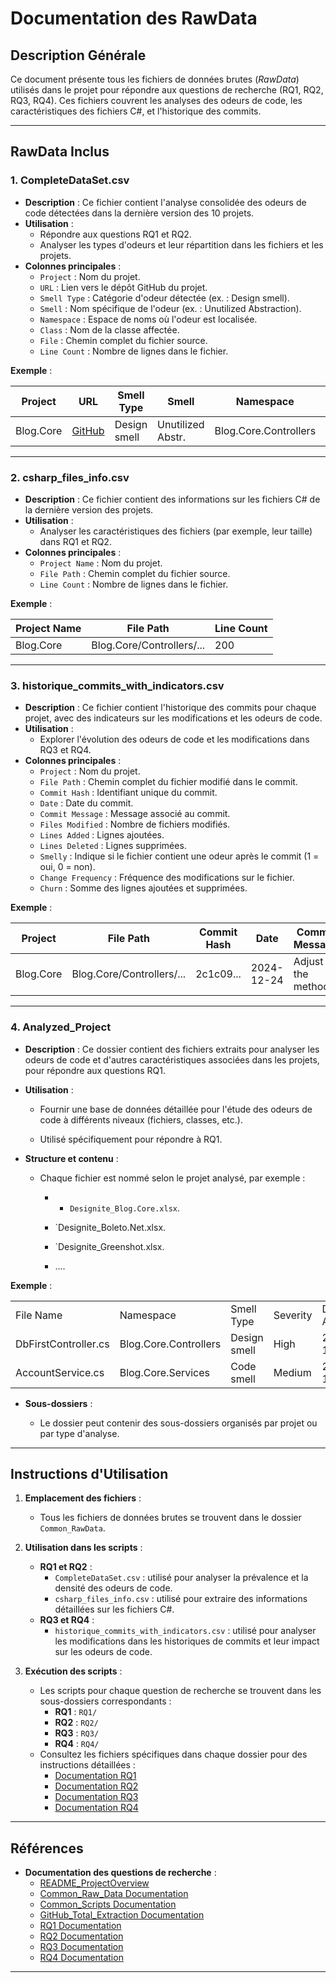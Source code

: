 # Documentation des RawData

## Description Générale
Ce document présente tous les fichiers de données brutes (*RawData*) utilisés dans le projet pour répondre aux questions de recherche (RQ1, RQ2, RQ3, RQ4). Ces fichiers couvrent les analyses des odeurs de code, les caractéristiques des fichiers C#, et l'historique des commits.

---

## RawData Inclus

### 1. CompleteDataSet.csv
- **Description** : Ce fichier contient l'analyse consolidée des odeurs de code détectées dans la dernière version des 10 projets.
- **Utilisation** :
  - Répondre aux questions RQ1 et RQ2.
  - Analyser les types d'odeurs et leur répartition dans les fichiers et les projets.
- **Colonnes principales** :
  - `Project` : Nom du projet.
  - `URL` : Lien vers le dépôt GitHub du projet.
  - `Smell Type` : Catégorie d'odeur détectée (ex. : Design smell).
  - `Smell` : Nom spécifique de l'odeur (ex. : Unutilized Abstraction).
  - `Namespace` : Espace de noms où l'odeur est localisée.
  - `Class` : Nom de la classe affectée.
  - `File` : Chemin complet du fichier source.
  - `Line Count` : Nombre de lignes dans le fichier.

**Exemple** :

| Project   | URL                                  | Smell Type    | Smell               | Namespace               | Class               | File               | Line Count |
|-----------|--------------------------------------|---------------|---------------------|-------------------------|---------------------|--------------------|------------|
| Blog.Core | [GitHub](https://github.com/...)     | Design smell  | Unutilized Abstr.   | Blog.Core.Controllers  | DbFirstController   | C:\path...         | 179        |


---

### 2. csharp_files_info.csv
- **Description** : Ce fichier contient des informations sur les fichiers C# de la dernière version des projets.
- **Utilisation** :
  - Analyser les caractéristiques des fichiers (par exemple, leur taille) dans RQ1 et RQ2.
- **Colonnes principales** :
  - `Project Name` : Nom du projet.
  - `File Path` : Chemin complet du fichier source.
  - `Line Count` : Nombre de lignes dans le fichier.

**Exemple** :

| Project Name | File Path                 | Line Count |
|--------------|---------------------------|------------|
| Blog.Core    | Blog.Core/Controllers/... | 200        |

---

### 3. historique_commits_with_indicators.csv
- **Description** : Ce fichier contient l'historique des commits pour chaque projet, avec des indicateurs sur les modifications et les odeurs de code.
- **Utilisation** :
  - Explorer l'évolution des odeurs de code et les modifications dans RQ3 et RQ4.
- **Colonnes principales** :
  - `Project` : Nom du projet.
  - `File Path` : Chemin complet du fichier modifié dans le commit.
  - `Commit Hash` : Identifiant unique du commit.
  - `Date` : Date du commit.
  - `Commit Message` : Message associé au commit.
  - `Files Modified` : Nombre de fichiers modifiés.
  - `Lines Added` : Lignes ajoutées.
  - `Lines Deleted` : Lignes supprimées.
  - `Smelly` : Indique si le fichier contient une odeur après le commit (1 = oui, 0 = non).
  - `Change Frequency` : Fréquence des modifications sur le fichier.
  - `Churn` : Somme des lignes ajoutées et supprimées.

**Exemple** :

| Project   | File Path                 | Commit Hash | Date       | Commit Message    | Files Modified | Lines Added | Lines Deleted |
| --------- | ------------------------- | ----------- | ---------- | ----------------- | -------------- | ----------- | ------------- |
| Blog.Core | Blog.Core/Controllers/... | 2c1c09...   | 2024-12-24 | Adjust the method | 10             | 65          | 1             |

---
### 4. Analyzed_Project

- **Description** : Ce dossier contient des fichiers extraits pour analyser les odeurs de code et d'autres caractéristiques associées dans les projets, pour répondre aux questions RQ1.
    
- **Utilisation** :
    
    - Fournir une base de données détaillée pour l'étude des odeurs de code à différents niveaux (fichiers, classes, etc.).
        
    - Utilisé spécifiquement pour répondre à RQ1.
        
- **Structure et contenu** :
    
    - Chaque fichier est nommé selon le projet analysé, par exemple  :
        
        - - `Designite_Blog.Core.xlsx`.
            
        - `Designite_Boleto.Net.xlsx.
            
        - `Designite_Greenshot.xlsx.
            
        - ....
            


**Exemple** :

|   |   |   |   |   |   |
|---|---|---|---|---|---|
|File Name|Namespace|Smell Type|Severity|Date Analyzed|Smell Count|
|DbFirstController.cs|Blog.Core.Controllers|Design smell|High|2024-12-22|3|
|AccountService.cs|Blog.Core.Services|Code smell|Medium|2024-12-22|2|

- **Sous-dossiers** :
    
    - Le dossier peut contenir des sous-dossiers organisés par projet ou par type d'analyse.
---

## Instructions d'Utilisation

1. **Emplacement des fichiers** :
   - Tous les fichiers de données brutes se trouvent dans le dossier `Common_RawData`.

2. **Utilisation dans les scripts** :
   - **RQ1 et RQ2** :
     - `CompleteDataSet.csv` : utilisé pour analyser la prévalence et la densité des odeurs de code.
     - `csharp_files_info.csv` : utilisé pour extraire des informations détaillées sur les fichiers C#.
   - **RQ3 et RQ4** :
     - `historique_commits_with_indicators.csv` : utilisé pour analyser les modifications dans les historiques de commits et leur impact sur les odeurs de code.

3. **Exécution des scripts** :
   - Les scripts pour chaque question de recherche se trouvent dans les sous-dossiers correspondants :
     - **RQ1** : `RQ1/`
     - **RQ2** : `RQ2/`
     - **RQ3** : `RQ3/`
     - **RQ4** : `RQ4/`
   - Consultez les fichiers spécifiques dans chaque dossier pour des instructions détaillées :
     - [Documentation RQ1](RQ1/README.md)
     - [Documentation RQ2](RQ2/README.md)
     - [Documentation RQ3](RQ3/README.md)
     - [Documentation RQ4](RQ4/README.md)

---

## Références
- **Documentation des questions de recherche** :
  - [README_ProjectOverview](./README_ProjectOverview.md)
  - [Common_Raw_Data Documentation](./Common_Raw_Data/README_CommonRawData)
  - [Common_Scripts Documentation](./Common_Scripts/README_CommonScripts)
  - [GitHub_Total_Extraction Documentation](./GitHub_Total_Extraction/README_GitHub_Total_Extraction.md)
  - [RQ1 Documentation](./RQ1/README_RQ1.md)
  - [RQ2 Documentation](./RQ2/README_RQ2.md)
  - [RQ3 Documentation](./RQ3/README_RQ3.md)
  - [RQ4 Documentation](./RQ4/README_RQ4.md)

---
